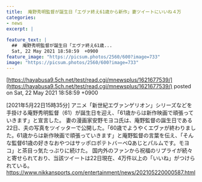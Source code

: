 ```yaml
---
title:  庵野秀明監督が誕生日「エヴァ終え61歳から新作」妻ツイートにいいね４万  
categories:
- news
excerpt: |
  
feature_text: |
  ##  庵野秀明監督が誕生日「エヴァ終え61歳...
  Sat, 22 May 2021 18:58:59  +0900
feature_image: "https://picsum.photos/2560/600?image=733"
image: "https://picsum.photos/2560/600?image=733"
---
```


[https://hayabusa9.5ch.net/test/read.cgi/mnewsplus/1621677539/](https://hayabusa9.5ch.net/test/read.cgi/mnewsplus/1621677539/)
posted on Sat, 22 May 2021 18:58:59  +0900

<!--more-->

[2021年5月22日15時35分] アニメ「新世紀エヴァンゲリオン」シリーズなどを手掛ける庵野秀明監督（61）が誕生日を迎え、「61歳からは新作映画で頑張っていきます」と宣言した。 妻の漫画家安野モヨコ氏は、庵野監督の誕生日である22日、夫の写真をツイッターで公開した。「60歳でようやくエヴァが終わりました。61歳からは新作映画で頑張っていきます」と庵野監督の言葉を伝え、「そんな監督61歳の好きなおやつはサッポロポテトバーベQあじとパルムです。モヨコ」と茶目っ気たっぷりに続けた。 国内外のファンから祝福のリプライが続々と寄せられており、当該ツイートは22日現在、4万件以上の「いいね」がつけられている。 https://www.nikkansports.com/entertainment/news/202105220000587.html
